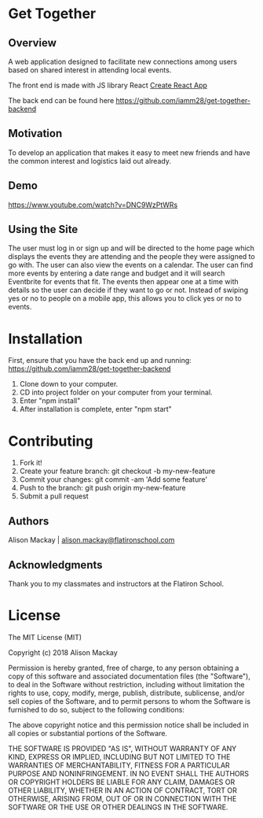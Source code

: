 # Get Together

## Overview
A web application designed to facilitate new connections among users based on shared interest in attending local events.

The front end is made with JS library React [Create React App](https://github.com/facebookincubator/create-react-app)

The back end can be found here https://github.com/iamm28/get-together-backend

## Motivation 
To develop an application that makes it easy to meet new friends and have the common interest and logistics laid out already.

## Demo
https://www.youtube.com/watch?v=DNC9WzPtWRs

## Using the Site
The user must log in or sign up and will be directed to the home page which displays the events they are attending and the people they were assigned to go with.
The user can also view the events on a calendar. The user can find more events by entering a date range and budget and it will search Eventbrite for events that fit.
The events then appear one at a time with details so the user can decide if they want to go or not. Instead of swiping yes or no to people on a mobile app, this allows you to click yes or no to events.

# Installation 
First, ensure that you have the back end up and running: https://github.com/iamm28/get-together-backend

1. Clone down to your computer. 
2. CD into project folder on your computer from your terminal.
3. Enter "npm install"
4. After installation is complete, enter "npm start"

# Contributing 
1. Fork it!
2. Create your feature branch: git checkout -b my-new-feature
3. Commit your changes: git commit -am 'Add some feature'
4. Push to the branch: git push origin my-new-feature
5. Submit a pull request

## Authors
Alison Mackay | alison.mackay@flatironschool.com

## Acknowledgments
Thank you to my classmates and instructors at the Flatiron School.

# License 
The MIT License (MIT)

Copyright (c) 2018 Alison Mackay

Permission is hereby granted, free of charge, to any person obtaining a copy of this software and associated documentation files (the "Software"), to deal in the Software without restriction, including without limitation the rights to use, copy, modify, merge, publish, distribute, sublicense, and/or sell copies of the Software, and to permit persons to whom the Software is furnished to do so, subject to the following conditions:

The above copyright notice and this permission notice shall be included in all copies or substantial portions of the Software.

THE SOFTWARE IS PROVIDED "AS IS", WITHOUT WARRANTY OF ANY KIND, EXPRESS OR IMPLIED, INCLUDING BUT NOT LIMITED TO THE WARRANTIES OF MERCHANTABILITY, FITNESS FOR A PARTICULAR PURPOSE AND NONINFRINGEMENT. IN NO EVENT SHALL THE AUTHORS OR COPYRIGHT HOLDERS BE LIABLE FOR ANY CLAIM, DAMAGES OR OTHER LIABILITY, WHETHER IN AN ACTION OF CONTRACT, TORT OR OTHERWISE, ARISING FROM, OUT OF OR IN CONNECTION WITH THE SOFTWARE OR THE USE OR OTHER DEALINGS IN THE SOFTWARE.

